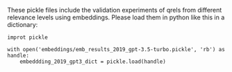 These pickle files include the validation experiments of qrels from different relevance levels using embeddings. 
Please load them in python like this in a dictionary:

```
improt pickle

with open('embeddings/emb_results_2019_gpt-3.5-turbo.pickle', 'rb') as handle:
    embeddding_2019_gpt3_dict = pickle.load(handle)
```
